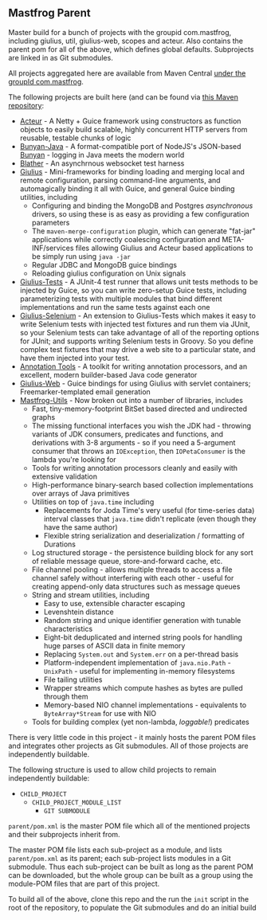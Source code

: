 Mastfrog Parent
---------------

Master build for a bunch of projects with the groupid com.mastfrog, including giulius, util, giulius-web, scopes and acteur. Also
contains the parent pom for all of the above, which defines global defaults. Subprojects are linked in as Git submodules.

All projects aggregated here are available from Maven Central [under the groupId com.mastfrog](https://search.maven.org/search?q=g:com.mastfrog%20a:subscription).

The following projects are built here (and can be found via [this Maven repository](http://timboudreau.com/builds/):

  * [Acteur](https://github.com/timboudreau/acteur) - A Netty + Guice framework using constructors as function objects to easily build scalable, highly concurrent HTTP servers from reusable, testable chunks of logic
  * [Bunyan-Java](https://github.com/timboudreau/bunyan-java-v2) - A format-compatible port of NodeJS's JSON-based [Bunyan](https://github.com/trentm/node-bunyan) - logging in Java meets the modern world
  * [Blather](https://github.com/timboudreau/blather) - An asynchrnous websocket test harness
  * [Giulius](https://github.com/timboudreau/giulius) - Mini-frameworks for binding loading and merging local and remote configuration, parsing command-line arguments, and automagically binding it all with Guice, and general Guice binding utilities, including
    * Configuring and binding the MongoDB and Postgres _asynchronous_ drivers, so using these is as easy as providing a few configuration parameters
    * The `maven-merge-configuration` plugin, which can generate "fat-jar" applications while correctly coalescing configuration and META-INF/services files allowing Giulius and Acteur based applications to be simply run using `java -jar`
    * Regular JDBC and MongoDB guice bindings
    * Reloading giulius configuration on Unix signals
  * [Giulius-Tests](https://github.com/timboudreau/giulius-tests) - A JUnit-4 test runner that allows unit tests methods to be injected by Guice, so you can write zero-setup Guice tests, including parameterizing tests with multiple modules that bind different implementations and run the same tests against each one
  * [Giulius-Selenium](https://github.com/timboudreau/giulius-selenium-tests) - An extension to Giulius-Tests which makes it easy to write Selenium tests with injected test fixtures and run them via JUnit, so your Selenium tests can take advantage of all of the reporting options for JUnit; and supports writing Selenium tests in Groovy.  So you define complex test fixtures that may drive a web site to a particular state, and have them injected into your test.
  * [Annotation Tools](https://github.com/timboudreau/annotation-tools) - A toolkit for writing annotation processors, and an excellent, modern builder-based Java code generator
  * [Giulius-Web](https://github.com/timboudreau/giulius-web) - Guice bindings for using Giulius with servlet containers;  Freemarker-templated email generation
  * [Mastfrog-Utils](https://github.com/timboudreau/util) - Now broken out into a number of libraries, includes
    * Fast, tiny-memory-footprint BitSet based directed and undirected graphs
    * The missing functional interfaces you wish the JDK had - throwing variants of JDK consumers, predicates and functions, and derivations with 3-8 arguments - so if you need a 5-argument consumer that throws an `IOException`, then `IOPetaConsumer` is the lambda you're looking for
    * Tools for writing annotation processors cleanly and easily with extensive validation
    * High-performance binary-search based collection implementations over arrays of Java primitives
    * Utilities on top of `java.time` including
       * Replacements for Joda Time's very useful (for time-series data) interval classes that `java.time` didn't replicate (even though they have the same author)
       * Flexible string serialization and deserialization / formatting of Durations
    * Log structured storage - the persistence building block for any sort of reliable message queue, store-and-forward cache, etc.
    * File channel pooling - allows multiple threads to access a file channel safely without interfering with each other - useful for creating append-only data structures such as message queues
    * String and stream utilities, including
       * Easy to use, extensible character escaping
       * Levenshtein distance
       * Random string and unique identifier generation with tunable characteristics
       * Eight-bit deduplicated and interned string pools for handling huge parses of ASCII data in finite memory
       * Replacing `System.out` and `System.err` on a per-thread basis
       * Platform-independent implementation of `java.nio.Path` - `UnixPath` - useful for implementing in-memory filesystems
       * File tailing utilities
       * Wrapper streams which compute hashes as bytes are pulled through them
       * Memory-based NIO channel implementations - equivalents to `ByteArray*Stream` for use with NIO
    * Tools for building complex (yet non-lambda, _loggable!_) predicates

There is very little code in this project - it mainly hosts the parent POM files and integrates other projects
as Git submodules.  All of those projects are independently buildable.

The following structure is used to allow child projects to remain independently buildable:

  * ``CHILD_PROJECT``
     * ``CHILD_PROJECT_MODULE_LIST``
         * ``GIT SUBMODULE``

``parent/pom.xml`` is the master POM file which all of the mentioned projects and their subprojects inherit from.

The master POM file lists each sub-project as a module, and lists ``parent/pom.xml`` as its parent; each sub-project lists modules
in a Git submodule.  Thus each sub-project can be built as long as the parent POM can be downloaded, but the whole group can be built
as a group using the module-POM files that are part of this project.

To build all of the above, clone this repo and the run the ``init`` script in the root of the repository, to populate the Git submodules and do an initial build
